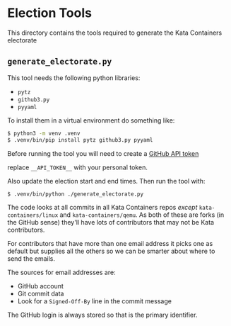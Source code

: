 
# Election Tools

This directory contains the tools required to generate the Kata Containers electorate

## `generate_electorate.py`

This tool needs the following python libraries:

* `pytz`
* `github3.py`
* `pyyaml`

To install them in a virtual environment do something like:

```bash
$ python3 -m venv .venv
$ .venv/bin/pip install pytz github3.py pyyaml
```

Before running the tool you will need to create a
[GitHub API token](https://github.blog/2013-05-16-personal-api-tokens/)

replace `__API_TOKEN__` with your personal token.

Also update the election start and end times.  Then run the tool with:

```
$ .venv/bin/python ./generate_electorate.py
```

The code looks at all commits in all Kata Containers repos *except*
`kata-containers/linux` and `kata-containers/qemu`. As both of these are forks
(in the GitHub sense) they'll have lots of contributors that may not be Kata
contributors.

For contributors that have more than one email address it picks one as default
but supplies all the others so  we can be smarter about where to send the
emails.

The sources for email addresses are:
* GitHub account
* Git commit data
* Look for a `Signed-Off-By` line in the commit message

The GitHub login is always stored so that is the primary identifier.
